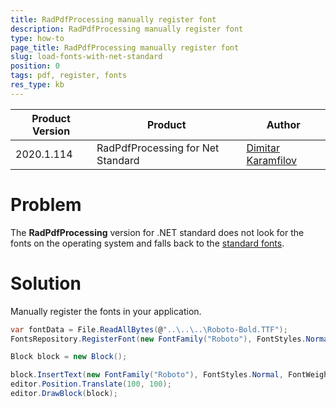 ```yaml
---
title: RadPdfProcessing manually register font
description: RadPdfProcessing manually register font
type: how-to
page_title: RadPdfProcessing manually register font
slug: load-fonts-with-net-standard
position: 0
tags: pdf, register, fonts
res_type: kb
---
```


|Product Version|Product|Author|
|----|----|----|
|2020.1.114|RadPdfProcessing for Net Standard|[Dimitar Karamfilov](https://www.telerik.com/blogs/author/dimitar-karamfilov)|

# Problem

The __RadPdfProcessing__ version for .NET standard does not look for the fonts on the operating system and falls back to the [standard fonts](https://docs.telerik.com/devtools/document-processing/libraries/radpdfprocessing/concepts/fonts#standard-fonts).  

# Solution

Manually register the fonts in your application. 

```` C#
var fontData = File.ReadAllBytes(@"..\..\..\Roboto-Bold.TTF");
FontsRepository.RegisterFont(new FontFamily("Roboto"), FontStyles.Normal, FontWeights.Bold, fontData);

Block block = new Block();

block.InsertText(new FontFamily("Roboto"), FontStyles.Normal, FontWeights.Bold, "Text");
editor.Position.Translate(100, 100);
editor.DrawBlock(block);

````



